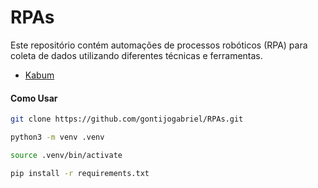# RPAs

Este repositório contém automações de processos robóticos (RPA) para coleta de dados utilizando diferentes técnicas e ferramentas.

* [Kabum](/kabum/kabum.md)

#### Como Usar
```bash
git clone https://github.com/gontijogabriel/RPAs.git

python3 -m venv .venv

source .venv/bin/activate

pip install -r requirements.txt
```